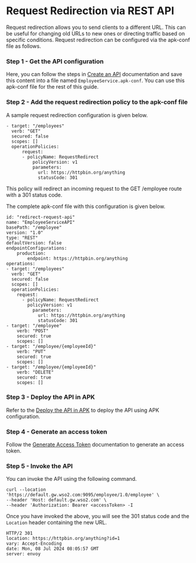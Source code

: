 # Request Redirection via REST API

Request redirection allows you to send clients to a different URL. This can be useful for changing old URLs to new ones or directing traffic based on specific conditions. Request redirection can be configured via the apk-conf file as follows.

### Step 1 - Get the API configuration

Here, you can follow the steps in [Create an API](../../../get-started/quick-start-guide.md) documentation and save this content into a file named `EmployeeService.apk-conf`. You can use this apk-conf file for the rest of this guide.

### Step 2 - Add the request redirection policy to the apk-conf file

A sample request redirection configuration is given below.

```
- target: "/employees"
  verb: "GET"
  secured: false
  scopes: []
  operationPolicies:
      request:
      - policyName: RequestRedirect
          policyVersion: v1
          parameters:
            url: https://httpbin.org/anything
            statusCode: 301
```

This policy will redirect an incoming request to the GET /employee route with a 301 status code.

The complete apk-conf file with this configuration is given below.

```
id: "redirect-request-api"
name: "EmployeeServiceAPI"
basePath: "/employee"
version: "1.0"
type: "REST"
defaultVersion: false
endpointConfigurations:
    production:
        endpoint: https://httpbin.org/anything
operations:
- target: "/employees"
  verb: "GET"
  secured: false
  scopes: []
  operationPolicies:
    request:
      - policyName: RequestRedirect
        policyVersion: v1
          parameters:
            url: https://httpbin.org/anything
            statusCode: 301
- target: "/employee"
    verb: "POST"
    secured: true
    scopes: []
- target: "/employee/{employeeId}"
    verb: "PUT"
    secured: true
    scopes: []
- target: "/employee/{employeeId}"
    verb: "DELETE"
    secured: true
    scopes: []
```
### Step 3 - Deploy the API in APK

Refer to the [Deploy the API in APK](../../../get-started/quick-start-guide.md#deploy-the-api-in-apk) to deploy the API using APK configuration.

### Step 4 - Generate an access token

Follow the [Generate Access Token](../../../develop-and-deploy-api/security/generate-access-token.md) documentation to generate an access token.

### Step 5 - Invoke the API

You can invoke the API using the following command.

```
curl --location 'https://default.gw.wso2.com:9095/employee/1.0/employee' \
--header 'Host: default.gw.wso2.com' \
--header 'Authorization: Bearer <accessToken> -I
```

Once you have invoked the above, you will see the 301 status code and the `Location` header containing the new URL.

```
HTTP/2 301
location: https://httpbin.org/anything?id=1
vary: Accept-Encoding
date: Mon, 08 Jul 2024 08:05:57 GMT
server: envoy
```